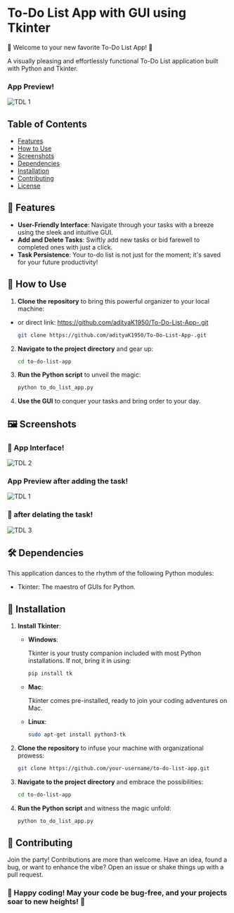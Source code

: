 # To-Do List App with GUI using Tkinter

🚀 Welcome to your new favorite To-Do List App! 🚀

A visually pleasing and effortlessly functional To-Do List application built with Python and Tkinter.

### App Preview!
![TDL 1](https://github.com/adityaK1950/Calculator-in-Python/assets/156563981/80b54558-e612-43c4-9150-cf1b1e507640)


## Table of Contents

- [Features](#features)
- [How to Use](#how-to-use)
- [Screenshots](#screenshots)
- [Dependencies](#dependencies)
- [Installation](#installation)
- [Contributing](#contributing)
- [License](#license)

## 🌟 Features

- **User-Friendly Interface**: Navigate through your tasks with a breeze using the sleek and intuitive GUI.
- **Add and Delete Tasks**: Swiftly add new tasks or bid farewell to completed ones with just a click.
- **Task Persistence**: Your to-do list is not just for the moment; it's saved for your future productivity!

## 🚀 How to Use

1. **Clone the repository** to bring this powerful organizer to your local machine:

- or direct link: https://github.com/adityaK1950/To-Do-List-App-.git

    ```bash
    git clone https://github.com/adityaK1950/To-Do-List-App-.git
    ```

2. **Navigate to the project directory** and gear up:

    ```bash
    cd to-do-list-app
    ```

3. **Run the Python script** to unveil the magic:

    ```bash
    python to_do_list_app.py
    ```

4. **Use the GUI** to conquer your tasks and bring order to your day.

## 🖼️ Screenshots

### 📸 App Interface!
![TDL 2](https://github.com/adityaK1950/Calculator-in-Python/assets/156563981/92b5e495-4e36-421e-980f-6cced38ad11e)

### App Preview after adding the task!
![TDL 1](https://github.com/adityaK1950/Calculator-in-Python/assets/156563981/80b54558-e612-43c4-9150-cf1b1e507640)

### 📸 after delating the task!
![TDL 3](https://github.com/adityaK1950/Calculator-in-Python/assets/156563981/54afbd9a-b4a0-4722-9e46-193e590861e4)


## 🛠 Dependencies

This application dances to the rhythm of the following Python modules:

- Tkinter: The maestro of GUIs for Python.

## 🚀 Installation

1. **Install Tkinter**:

    - **Windows**:

        Tkinter is your trusty companion included with most Python installations. If not, bring it in using:

        ```bash
        pip install tk
        ```

    - **Mac**:

        Tkinter comes pre-installed, ready to join your coding adventures on Mac.

    - **Linux**:

        ```bash
        sudo apt-get install python3-tk
        ```

2. **Clone the repository** to infuse your machine with organizational prowess:

    ```bash
    git clone https://github.com/your-username/to-do-list-app.git
    ```

3. **Navigate to the project directory** and embrace the possibilities:

    ```bash
    cd to-do-list-app
    ```

4. **Run the Python script** and witness the magic unfold:

    ```bash
    python to_do_list_app.py
    ```

## 🎉 Contributing

Join the party! Contributions are more than welcome. Have an idea, found a bug, or want to enhance the vibe? Open an issue or shake things up with a pull request.



### 🚀 Happy coding! May your code be bug-free, and your projects soar to new heights! 🚀
